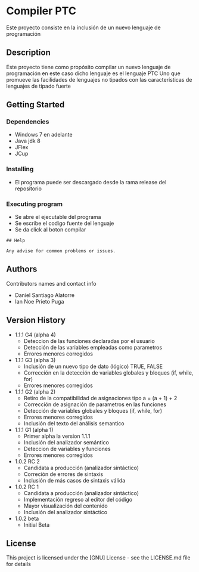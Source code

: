 # Compiler PTC

Este proyecto consiste en la inclusión de un nuevo lenguaje de programación

## Description

Este proyecto tiene como propósito compilar un nuevo lenguaje
de programación en este caso dicho lenguaje es el lenguaje PTC
Uno que promueve las facilidades de lenguajes no tipados con las
características de lenguajes de tipado fuerte 

## Getting Started

### Dependencies

* Windows 7 en adelante
* Java jdk 8
* JFlex
* JCup

### Installing

* El programa puede ser descargado desde la rama release del repositorio

### Executing program

* Se abre el ejecutable del programa
* Se escribe el codigo fuente del lenguaje
* Se da click al boton compilar
```
## Help

Any advise for common problems or issues.
```

## Authors

Contributors names and contact info

* Daniel Santiago Alatorre 
* Ian Noe Prieto Puga

## Version History
* 1.1.1 G4 (alpha 4)
    * Deteccion de las funciones declaradas por el usuario
    * Detección de las variables empleadas como parametros
    * Errores menores corregidos 
* 1.1.1 G3 (alpha 3)
    * Inclusión de un nuevo tipo de dato (lógico) TRUE, FALSE
    * Corrección en la detección de variables globales y bloques (if, while, for)
    * Errores menores corregidos 
* 1.1.1 G2 (alpha 2)
    * Retiro de la compatibilidad de asignaciones tipo a = (a + 1) + 2
    * Corrección de asignación de parametros en las funciones
    * Detección de variables globales y bloques (if, while, for)
    * Errores menores corregidos 
    * Inclusión del texto del análisis semantico
* 1.1.1 G1 (alpha 1)
    * Primer alpha la version 1.1.1
    * Inclusión del analizador semántico 
    * Deteccion de variables y funciones
    * Errores menores corregidos 
* 1.0.2 RC 2
    * Candidata a producción (analizador sintáctico)
    * Correción de errores de sintaxis 
    * Inclusión de más casos de sintaxis válida
* 1.0.2 RC 1
    * Candidata a producción (analizador sintáctico)
    * Implementación regreso al editor del código
    * Mayor visualización del contenido
    * Inclusión del analizador sintáctico
* 1.0.2 beta
    * Initial Beta

## License

This project is licensed under the [GNU] License - see the LICENSE.md file for details
